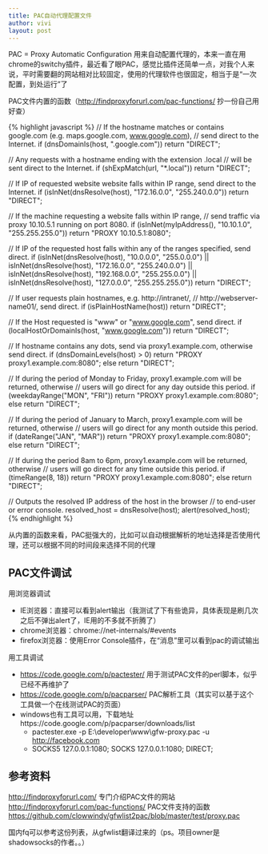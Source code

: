 ```yaml
---
title: PAC自动代理配置文件
author: vivi
layout: post
---
```

PAC = Proxy Automatic Configuration 用来自动配置代理的，本来一直在用chrome的switchy插件，最近看了眼PAC，感觉比插件还简单一点，对我个人来说，平时需要翻的网站相对比较固定，使用的代理软件也很固定，相当于是“一次配置，到处运行”了

PAC文件内置的函数（<a href="http://findproxyforurl.com/pac-functions/" target="_blank">http://findproxyforurl.com/pac-functions/</a> 抄一份自己用好查）

{% highlight javascript %}
// If the hostname matches or contains google.com (e.g. maps.google.com, www.google.com),
// send direct to the Internet.
if (dnsDomainIs(host, ".google.com"))
    return "DIRECT";

// Any requests with a hostname ending with the extension .local
// will be sent direct to the Internet.
if (shExpMatch(url, "*.local"))
    return "DIRECT";

// If IP of requested website website falls within IP range, send direct to the Internet.
if (isInNet(dnsResolve(host), "172.16.0.0", "255.240.0.0"))
    return "DIRECT";

// If the machine requesting a website falls within IP range,
// send traffic via proxy 10.10.5.1 running on port 8080.
if (isInNet(myIpAddress(), "10.10.1.0", "255.255.255.0"))
    return "PROXY 10.10.5.1:8080";

// If IP of the requested host falls within any of the ranges specified, send direct.
if (isInNet(dnsResolve(host), "10.0.0.0", "255.0.0.0") ||
    isInNet(dnsResolve(host), "172.16.0.0",  "255.240.0.0") ||
    isInNet(dnsResolve(host), "192.168.0.0", "255.255.0.0") ||
    isInNet(dnsResolve(host), "127.0.0.0", "255.255.255.0"))
    return "DIRECT";

// If user requests plain hostnames, e.g. http://intranet/, 
// http://webserver-name01/, send direct.
if (isPlainHostName(host))
    return "DIRECT";

// If the Host requested is "www" or "www.google.com", send direct.
if (localHostOrDomainIs(host, "www.google.com"))
    return "DIRECT";

// If hostname contains any dots, send via proxy1.example.com, otherwise send direct.
if (dnsDomainLevels(host) &gt; 0)
    return "PROXY proxy1.example.com:8080";
    else return "DIRECT";

// If during the period of Monday to Friday, proxy1.example.com will be returned, otherwise
// users will go direct for any day outside this period.
if (weekdayRange("MON", "FRI")) return "PROXY proxy1.example.com:8080";
    else return "DIRECT";

// If during the period of January to March, proxy1.example.com will be returned, otherwise
// users will go direct for any month outside this period.
if (dateRange("JAN", "MAR")) return "PROXY proxy1.example.com:8080";
    else return "DIRECT";

// If during the period 8am to 6pm, proxy1.example.com will be returned, otherwise
// users will go direct for any time outside this period.
if (timeRange(8, 18)) return "PROXY proxy1.example.com:8080";
    else return "DIRECT";

// Outputs the resolved IP address of the host in the browser
// to end-user or error console. 
resolved_host = dnsResolve(host);
alert(resolved_host);
{% endhighlight %}

从内置的函数来看，PAC挺强大的，比如可以自动根据解析的地址选择是否使用代理，还可以根据不同的时间段来选择不同的代理

## PAC文件调试

用浏览器调试

- IE浏览器：直接可以看到alert输出（我测试了下有些诡异，具体表现是刷几次之后不弹出alert了，IE用的不多就不折腾了）
- chrome浏览器：chrome://net-internals/#events
- firefox浏览器：使用Error Console插件，在“消息”里可以看到pac的调试输出


用工具调试

- https://code.google.com/p/pactester/ 用于测试PAC文件的perl脚本，似乎已经不再维护了
- https://code.google.com/p/pacparser/ PAC解析工具（其实可以基于这个工具做一个在线测试PAC的页面）
- windows也有工具可以用，下载地址https://code.google.com/p/pacparser/downloads/list
    - pactester.exe -p E:\developer\www\gfw-proxy.pac -u http://facebook.com
    - SOCKS5 127.0.0.1:1080; SOCKS 127.0.0.1:1080; DIRECT;


## 参考资料

<a href="http://findproxyforurl.com/" target="_blank">http://findproxyforurl.com/</a> 专门介绍PAC文件的网站  
<a href="http://findproxyforurl.com/pac-functions/" target="_blank">http://findproxyforurl.com/pac-functions/</a> PAC文件支持的函数  
<a href="https://github.com/clowwindy/gfwlist2pac/blob/master/test/proxy.pac" target="_blank">https://github.com/clowwindy/gfwlist2pac/blob/master/test/proxy.pac</a> 

国内fq可以参考这份列表，从gfwlist翻译过来的（ps。项目owner是shadowsocks的作者。。）
